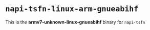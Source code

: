# `napi-tsfn-linux-arm-gnueabihf`

This is the **armv7-unknown-linux-gnueabihf** binary for `napi-tsfn`
